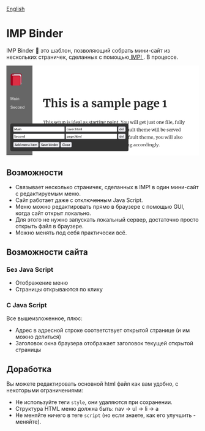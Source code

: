 [English](README.md)

# IMP Binder

IMP Binder 📎 это шаблон, позволяющий собрать мини-сайт из нескольких страничек, сделанных
с помощью[ IMP! ](https://github.com/girobusan/imp). В процессе.

![ screenshot ]( docs/Screenshot.png )

## Возможности

- Связывает несколько страничек, сделанных в IMP! в один мини-сайт с редактируемым меню.
- Сайт работает даже с отключенным Java Script.
- Меню можно редактировать прямо в браузере с помощью GUI, когда сайт открыт локально.
- Для этого не нужно запускать локальный сервер, достаточно просто открыть файл в браузере.
- Можно менять под себя практически всё.

## Возможности сайта

### Без Java Script
- Отображение меню
- Страницы открываются по клику

### С Java Script
Все вышеизложенное, плюс:
- Адрес в адресной строке соответствует открытой странице (и им можно делиться)
- Заголовок окна браузера отображает заголовок текущей открытой страницы

## Доработка
Вы можете редактировать основной html файл как вам удобно, с некоторыми ограничениями:

- Не используйте теги `style`, они удаляются при сохранении.
- Структура HTML меню должна быть: nav -> ul -> li -> a
- Не меняйте ничего в теге `script` (но если знаете, как его улучшить - меняйте).

